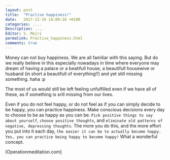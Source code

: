 ```yaml
---
layout: post
title:  "Practise happiness!"
date:   2017-12-16 14:09:16 +0100
categories: ....
Description: .... 
Editor: S. Mejri
permalink: Practise_happiness.html
comments: true
---
```


Money can not buy happiness. We are all familiar with this saying. But do we really believe in this especially nowadays in time where everyone may dream of having a palace or a beatifull house, a beautifull housewive or husband (in short a beautifull of everything!!) and yet still missing something. haha :p

The most of us would still be left feeling unfulfilled even if we have all of these, as if something is srill missing from our lives.

Even if you do not feel happy, or do not feel as if you can simply decide to be happy, you can practice happiness. Make conscious decisions every day to choose to be as happy as you can be. `Pick positive things to say about yourself`, `choose positive thoughts`, and `eliminate old patterns of negative, depressing thoughts`. The more you do this, and the more effort you put into it each day, `the easier it can be to actually become happy. Yes, you can practice being happy to become happy!` What a wonderful concept. 

[Operationmeditation.com]

  